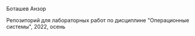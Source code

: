 Боташев Анзор

Репозиторий для лабораторных работ по дисциплине "Операционные системы", 2022, осень
